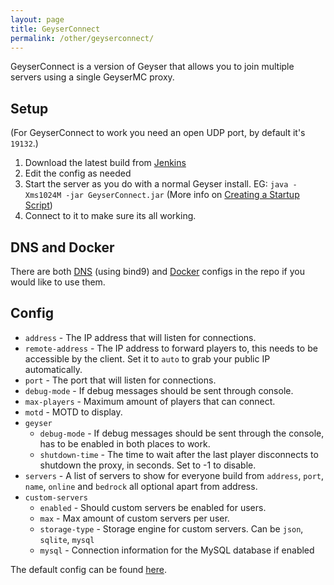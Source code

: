 ```yaml
---
layout: page
title: GeyserConnect
permalink: /other/geyserconnect/
---
```


GeyserConnect is a version of Geyser that allows you to join multiple servers using a single GeyserMC proxy.

## Setup
(For GeyserConnect to work you need an open UDP port, by default it's `19132`.)
1. Download the latest build from [Jenkins](https://ci.opencollab.dev/job/GeyserMC/job/GeyserConnect/job/master/)
2. Edit the config as needed
3. Start the server as you do with a normal Geyser install. EG: `java -Xms1024M -jar GeyserConnect.jar` (More info on [Creating a Startup Script](/geyser/creating-a-startup-script/))
4. Connect to it to make sure its all working.

## DNS and Docker
There are both [DNS](https://github.com/GeyserMC/GeyserConnect/tree/master/bind9) (using bind9) and [Docker](https://github.com/GeyserMC/GeyserConnect/tree/master/docker) configs in the repo if you would like to use them.

## Config
* `address` - The IP address that will listen for connections.
* `remote-address` - The IP address to forward players to, this needs to be accessible by the client. Set it to `auto` to grab your public IP automatically.
* `port` - The port that will listen for connections.
* `debug-mode` - If debug messages should be sent through console.
* `max-players` - Maximum amount of players that can connect.
* `motd` - MOTD to display.
* `geyser`
  * `debug-mode` - If debug messages should be sent through the console, has to be enabled in both places to work.
  * `shutdown-time` - The time to wait after the last player disconnects to shutdown the proxy, in seconds. Set to -1 to disable.
* `servers` - A list of servers to show for everyone build from `address`, `port`, `name`, `online` and `bedrock` all optional apart from address.
* `custom-servers`
  * `enabled` - Should custom servers be enabled for users.
  * `max` - Max amount of custom servers per user.
  * `storage-type` - Storage engine for custom servers. Can be `json`, `sqlite`, `mysql`
  * `mysql` - Connection information for the MySQL database if enabled

The default config can be found [here](https://github.com/GeyserMC/GeyserConnect/blob/master/src/main/resources/config.yml).
